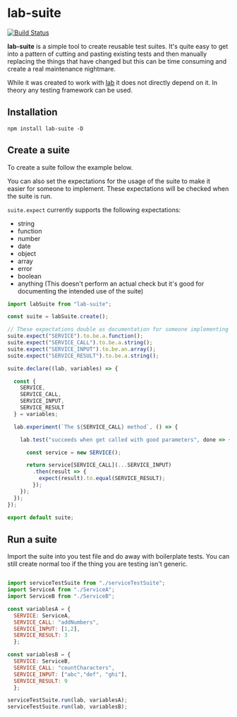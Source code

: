 
# lab-suite

[![Build Status](https://travis-ci.org/midknight41/lab-suite.svg?branch=master)](https://travis-ci.org/midknight41/lab-suite) 

**lab-suite** is a simple tool to create reusable test suites. It's quite easy to get into a pattern of cutting and pasting existing tests and then manually replacing the things that have changed but this can be time consuming and create a real maintenance nightmare.

While it was created to work with [lab](https://www.npmjs.com/package/lab) it does not directly depend on it. In theory any testing framework can be used.

## Installation

```
npm install lab-suite -D
```

## Create a suite
To create a suite follow the example below.

You can also set the expectations for the usage of the suite to make it easier for someone to implement. These expectations will be checked when the suite is run.

```suite.expect``` currently supports the following expectations:

- string
- function
- number 
- date
- object
- array
- error
- boolean
- anything (This doesn't perform an actual check but it's good for documenting the intended use of the suite)

```js
import labSuite from "lab-suite";

const suite = labSuite.create();

// These expectations double as documentation for someone implementing the suite
suite.expect("SERVICE").to.be.a.function();
suite.expect("SERVICE_CALL").to.be.a.string();
suite.expect("SERVICE_INPUT").to.be.an.array();
suite.expect("SERVICE_RESULT").to.be.a.string();

suite.declare((lab, variables) => {

  const {
    SERVICE,
    SERVICE_CALL,
    SERVICE_INPUT,
    SERVICE_RESULT
  } = variables;

  lab.experiment(`The ${SERVICE_CALL} method`, () => {

    lab.test("succeeds when get called with good parameters", done => {

      const service = new SERVICE();

      return service[SERVICE_CALL](...SERVICE_INPUT)
        .then(result => {
          expect(result).to.equal(SERVICE_RESULT);
        });
    });
  });
});

export default suite;
```

## Run a suite

Import the suite into you test file and do away with boilerplate tests. You can still create normal too if the thing you are testing isn't generic.

```js

import serviceTestSuite from "./serviceTestSuite";
import ServiceA from "./ServiceA";
import ServiceB from "./ServiceB";

const variablesA = {
  SERVICE: ServiceA, 
  SERVICE_CALL: "addNumbers", 
  SERVICE_INPUT: [1,2], 
  SERVICE_RESULT: 3 
  };

const variablesB = {
  SERVICE: ServiceB, 
  SERVICE_CALL: "countCharacters", 
  SERVICE_INPUT: ["abc","def", "ghi"], 
  SERVICE_RESULT: 9 
  };

serviceTestSuite.run(lab, variablesA);
serviceTestSuite.run(lab, variablesB);

```
